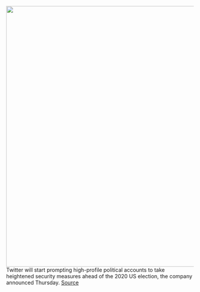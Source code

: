<img src='https://cdn.vox-cdn.com/thumbor/pv2N7oU_lyqGjIp12Xl5wqdJp4I=/0x0:2040x1360/1200x800/filters:focal(857x517:1183x843)/cdn.vox-cdn.com/uploads/chorus_image/image/67426269/acastro_200715_1777_twitter_0001.0.0.jpg' width='700px' /><br/>
Twitter will start prompting high-profile political accounts to take heightened security measures ahead of the 2020 US election, the company announced Thursday.
<a href='https://www.theverge.com/2020/9/17/21443741/twitter-security-election-chaos-election-accounts-prompt-notification-password-two-factor'> Source <a/>